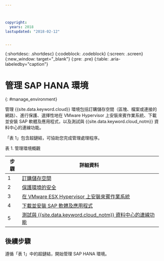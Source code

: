 ```yaml
---



copyright:
  years: 2018
lastupdated: "2018-02-12"


---
```


{:shortdesc: .shortdesc}
{:codeblock: .codeblock}
{:screen: .screen}
{:new_window: target="_blank"}
{:pre: .pre}
{:table: .aria-labeledby="caption"}

# 管理 SAP HANA 環境
{: #manage_environment}

管理 {{site.data.keyword.cloud}} 環境包括訂購儲存空間（區塊、檔案或連接的網路）、進行保護、選擇性地在 VMware Hypervisor 上安裝來賓作業系統、下載並安裝 SAP 軟體及應用程式，以及測試與 {{site.data.keyword.cloud_notm}} 資料中心的連線功能。

「表 1」包含超鏈結，可協助您完成管理處理程序。

表 1. 管理環境概觀

| 步驟 | 詳細資料|
| --- | --- |
| 1 | [訂購儲存空間](/docs/infrastructure/sap-hana/hana-order-storage.html) |
| 2 | [保護環境的安全](/docs/infrastructure/sap-hana/hana-secure-environment.html) |
| 3 | [在 VMware ESX Hypervisor 上安裝來賓作業系統](/docs/infrastructure/sap-hana/hana-installing-guest-operating-system-VMware-deployments.html) |
| 4 | [下載並安裝 SAP 軟體及應用程式](/docs/infrastructure/sap-hana/hana-installing-SAP-landscape.html) |
| 5 | [測試與 {{site.data.keyword.cloud_notm}} 資料中心的連線功能](/docs/infrastructure/sap-hana/hana-testing-connectivity.html) |

## 後續步驟

遵循「表 1」中的超鏈結，開始管理 SAP HANA 環境。
